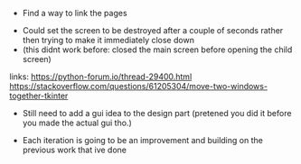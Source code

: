 - Find a way to link the pages
* Could set the screen to be destroyed after a couple of seconds rather then trying to make it immediately close down
* (this didnt work before: closed the main screen before opening the child screen)

links:
https://python-forum.io/thread-29400.html
https://stackoverflow.com/questions/61205304/move-two-windows-together-tkinter

- Still need to add a gui idea to the design part (pretened you did it before you made the actual gui tho.)
* Each iteration is going to be an improvement and building on the previous work that ive done

